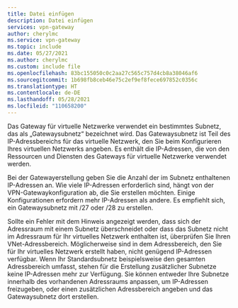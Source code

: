 ```yaml
---
title: Datei einfügen
description: Datei einfügen
services: vpn-gateway
author: cherylmc
ms.service: vpn-gateway
ms.topic: include
ms.date: 05/27/2021
ms.author: cherylmc
ms.custom: include file
ms.openlocfilehash: 83bc155050c0c2aa27c565c757d4cb8a38046af6
ms.sourcegitcommit: 1b698fb8ceb46e75c2ef9ef8fece697852c0356c
ms.translationtype: HT
ms.contentlocale: de-DE
ms.lasthandoff: 05/28/2021
ms.locfileid: "110658200"
---
```

Das Gateway für virtuelle Netzwerke verwendet ein bestimmtes Subnetz, das als „Gatewaysubnetz“ bezeichnet wird. Das Gatewaysubnetz ist Teil des IP-Adressbereichs für das virtuelle Netzwerk, den Sie beim Konfigurieren Ihres virtuellen Netzwerks angeben. Es enthält die IP-Adressen, die von den Ressourcen und Diensten des Gateways für virtuelle Netzwerke verwendet werden. 


Bei der Gatewayerstellung geben Sie die Anzahl der im Subnetz enthaltenen IP-Adressen an. Wie viele IP-Adressen erforderlich sind, hängt von der VPN-Gatewaykonfiguration ab, die Sie erstellen möchten. Einige Konfigurationen erfordern mehr IP-Adressen als andere. Es empfiehlt sich, ein Gatewaysubnetz mit /27 oder /28 zu erstellen.


Sollte ein Fehler mit dem Hinweis angezeigt werden, dass sich der Adressraum mit einem Subnetz überschneidet oder dass das Subnetz nicht im Adressraum für Ihr virtuelles Netzwerk enthalten ist, überprüfen Sie Ihren VNet-Adressbereich. Möglicherweise sind in dem Adressbereich, den Sie für Ihr virtuelles Netzwerk erstellt haben, nicht genügend IP-Adressen verfügbar. Wenn Ihr Standardsubnetz beispielsweise den gesamten Adressbereich umfasst, stehen für die Erstellung zusätzlicher Subnetze keine IP-Adressen mehr zur Verfügung. Sie können entweder Ihre Subnetze innerhalb des vorhandenen Adressraums anpassen, um IP-Adressen freizugeben, oder einen zusätzlichen Adressbereich angeben und das Gatewaysubnetz dort erstellen.